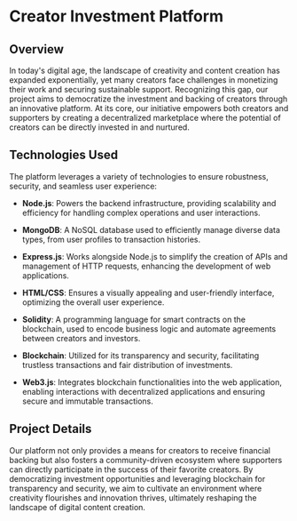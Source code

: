 # Creator Investment Platform

## Overview

In today's digital age, the landscape of creativity and content creation has expanded exponentially, yet many creators face challenges in monetizing their work and securing sustainable support. Recognizing this gap, our project aims to democratize the investment and backing of creators through an innovative platform. At its core, our initiative empowers both creators and supporters by creating a decentralized marketplace where the potential of creators can be directly invested in and nurtured.

## Technologies Used

The platform leverages a variety of technologies to ensure robustness, security, and seamless user experience:

- **Node.js**: Powers the backend infrastructure, providing scalability and efficiency for handling complex operations and user interactions.
  
- **MongoDB**: A NoSQL database used to efficiently manage diverse data types, from user profiles to transaction histories.
  
- **Express.js**: Works alongside Node.js to simplify the creation of APIs and management of HTTP requests, enhancing the development of web applications.
  
- **HTML/CSS**: Ensures a visually appealing and user-friendly interface, optimizing the overall user experience.
  
- **Solidity**: A programming language for smart contracts on the blockchain, used to encode business logic and automate agreements between creators and investors.
  
- **Blockchain**: Utilized for its transparency and security, facilitating trustless transactions and fair distribution of investments.
  
- **Web3.js**: Integrates blockchain functionalities into the web application, enabling interactions with decentralized applications and ensuring secure and immutable transactions.

## Project Details

Our platform not only provides a means for creators to receive financial backing but also fosters a community-driven ecosystem where supporters can directly participate in the success of their favorite creators. By democratizing investment opportunities and leveraging blockchain for transparency and security, we aim to cultivate an environment where creativity flourishes and innovation thrives, ultimately reshaping the landscape of digital content creation.
